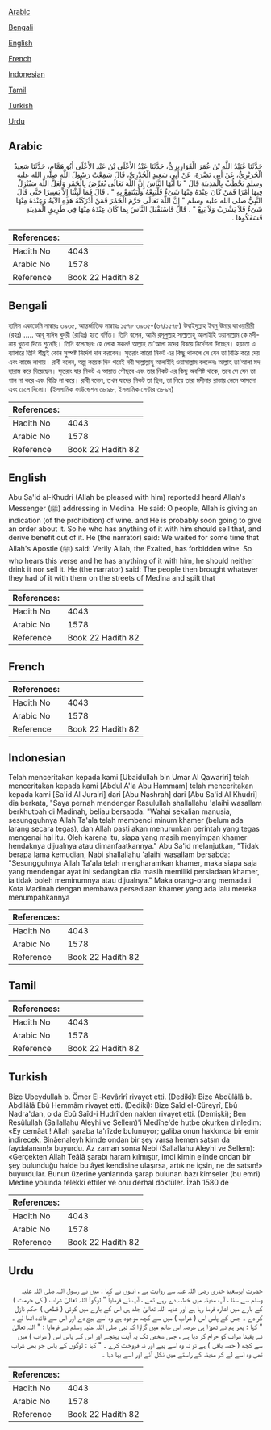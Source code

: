[Arabic](#arabic)

[Bengali](#bengali)

[English](#english)

[French](#french)

[Indonesian](#indonesian)

[Tamil](#tamil)

[Turkish](#turkish)

[Urdu](#urdu)

## Arabic


<div dir="rtl" lang="ar" style={{fontSize:'larger',backgroundColor:'#f8f9fa',padding:20}}>
حَدَّثَنَا عُبَيْدُ اللَّهِ بْنُ عُمَرَ الْقَوَارِيرِيُّ، حَدَّثَنَا عَبْدُ الأَعْلَى بْنُ عَبْدِ الأَعْلَى أَبُو هَمَّامٍ، حَدَّثَنَا سَعِيدٌ الْجُرَيْرِيُّ، عَنْ أَبِي نَضْرَةَ، عَنْ أَبِي سَعِيدٍ الْخُدْرِيِّ، قَالَ سَمِعْتُ رَسُولَ اللَّهِ صلى الله عليه وسلم يَخْطُبُ بِالْمَدِينَةِ قَالَ ‏"‏ يَا أَيُّهَا النَّاسُ إِنَّ اللَّهَ تَعَالَى يُعَرِّضُ بِالْخَمْرِ وَلَعَلَّ اللَّهَ سَيُنْزِلُ فِيهَا أَمْرًا فَمَنْ كَانَ عِنْدَهُ مِنْهَا شَىْءٌ فَلْيَبِعْهُ وَلْيَنْتَفِعْ بِهِ ‏"‏ ‏.‏ قَالَ فَمَا لَبِثْنَا إِلاَّ يَسِيرًا حَتَّى قَالَ النَّبِيُّ صلى الله عليه وسلم ‏"‏ إِنَّ اللَّهَ تَعَالَى حَرَّمَ الْخَمْرَ فَمَنْ أَدْرَكَتْهُ هَذِهِ الآيَةُ وَعِنْدَهُ مِنْهَا شَىْءٌ فَلاَ يَشْرَبْ وَلاَ يَبِعْ ‏"‏ ‏.‏ قَالَ فَاسْتَقْبَلَ النَّاسُ بِمَا كَانَ عِنْدَهُ مِنْهَا فِي طَرِيقِ الْمَدِينَةِ فَسَفَكُوهَا ‏.‏
</div>
<div style={{backgroundColor:'#f8f9fa',padding:20, marginBottom: 10}}><table> <thead> <tr> <th>References:</th> <th></th> </tr> </thead> <tbody><tr><td>Hadith No</td><td>4043</td></tr><tr><td>Arabic No</td><td>1578</td></tr><tr><td>Reference</td><td>Book 22 Hadith 82</td></tr></tbody></table></div>

## Bengali


<div dir="ltr" lang="bn" style={{fontSize:'larger',backgroundColor:'#f8f9fa',padding:20}}>
হাদিস একাডেমি নাম্বারঃ ৩৯৩৫, আন্তর্জাতিক নাম্বারঃ ১৫৭৮ ৩৯৩৫-(৬৭/১৫৭৮) উবাইদুল্লাহ ইবনু উমার কাওয়ারীরী (রহঃ) ..... আবূ সাঈদ খুদরী (রাযিঃ) হতে বর্ণিত। তিনি বলেন, আমি রসূলুল্লাহ সাল্লাল্লাহু আলাইহি ওয়াসাল্লাম কে মদীনায় খুতবা দিতে শুনেছি। তিনি বলেছেনঃ হে লোক সকল! আল্লাহ তা'আলা মদের বিষয়ে নির্দেশনা দিচ্ছেন। হয়তো এ ব্যাপারে তিনি শীঘ্রই কোন সুস্পষ্ট নির্দেশ দান করবেন। সুতরাং কারো নিকট এর কিছু থাকলে সে যেন তা বিক্রি করে দেয় এবং কাজে লাগায়। রাবী বলেন, অল্প কয়েক দিন পরেই নবী সাল্লাল্লাহু আলাইহি ওয়াসাল্লাম বললেনঃ আল্লাহ তা'আলা মদ হারাম করে দিয়েছেন। সুতরাং যার নিকট এ আয়াত পৌছবে এবং তার নিকট এর কিছু অবশিষ্ট থাকে, তবে সে যেন তা পান না করে এবং বিক্রি না করে। রাবী বলেন, তখন যাদের নিকট তা ছিল, তা নিয়ে তারা মদীনার রাস্তায় নেমে আসলো এবং ঢেলে দিলো। (ইসলামিক ফাউন্ডেশন ৩৮৯৮, ইসলামিক সেন্টার ৩৮৯৭)
</div>
<div style={{backgroundColor:'#f8f9fa',padding:20, marginBottom: 10}}><table> <thead> <tr> <th>References:</th> <th></th> </tr> </thead> <tbody><tr><td>Hadith No</td><td>4043</td></tr><tr><td>Arabic No</td><td>1578</td></tr><tr><td>Reference</td><td>Book 22 Hadith 82</td></tr></tbody></table></div>

## English


<div dir="ltr" lang="en" style={{fontSize:'larger',backgroundColor:'#f8f9fa',padding:20}}>
Abu Sa'id al-Khudri (Allah be pleased with him) reported:I heard Allah's Messenger (ﷺ) addressing in Medina. He said: O people, Allah is giving an indication (of the prohibition) of wine. and He is probably soon going to give an order about it. So he who has anything of it with him should sell that, and derive benefit out of it. He (the narrator) said: We waited for some time that Allah's Apostle (ﷺ) said: Verily Allah, the Exalted, has forbidden wine. So who hears this verse and he has anything of it with him, he should neither drink it nor sell it. He (the narrator) said: The people then brought whatever they had of it with them on the streets of Medina and spilt that
</div>
<div style={{backgroundColor:'#f8f9fa',padding:20, marginBottom: 10}}><table> <thead> <tr> <th>References:</th> <th></th> </tr> </thead> <tbody><tr><td>Hadith No</td><td>4043</td></tr><tr><td>Arabic No</td><td>1578</td></tr><tr><td>Reference</td><td>Book 22 Hadith 82</td></tr></tbody></table></div>

## French


<div dir="ltr" lang="fr" style={{fontSize:'larger',backgroundColor:'#f8f9fa',padding:20}}>

</div>
<div style={{backgroundColor:'#f8f9fa',padding:20, marginBottom: 10}}><table> <thead> <tr> <th>References:</th> <th></th> </tr> </thead> <tbody><tr><td>Hadith No</td><td>4043</td></tr><tr><td>Arabic No</td><td>1578</td></tr><tr><td>Reference</td><td>Book 22 Hadith 82</td></tr></tbody></table></div>

## Indonesian


<div dir="ltr" lang="id" style={{fontSize:'larger',backgroundColor:'#f8f9fa',padding:20}}>
Telah menceritakan kepada kami [Ubaidullah bin Umar Al Qawariri] telah menceritakan kepada kami [Abdul A'la Abu Hammam] telah menceritakan kepada kami [Sa'id Al Jurairi] dari [Abu Nashrah] dari [Abu Sa'id Al Khudri] dia berkata, "Saya pernah mendengar Rasulullah shallallahu 'alaihi wasallam berkhutbah di Madinah, beliau bersabda: "Wahai sekalian manusia, sesungguhnya Allah Ta'ala telah membenci minum khamer (belum ada larang secara tegas), dan Allah pasti akan menurunkan perintah yang tegas mengenai hal itu. Oleh karena itu, siapa yang masih menyimpan khamer hendaknya dijualnya atau dimanfaatkannya." Abu Sa'id melanjutkan, "Tidak berapa lama kemudian, Nabi shallallahu 'alaihi wasallam bersabda: "Sesungguhnya Allah Ta'ala telah mengharamkan khamer, maka siapa saja yang mendengar ayat ini sedangkan dia masih memiliki persiadaan khamer, ia tidak boleh meminumnya atau dijualnya." Maka orang-orang memadati Kota Madinah dengan membawa persediaan khamer yang ada lalu mereka menumpahkannya
</div>
<div style={{backgroundColor:'#f8f9fa',padding:20, marginBottom: 10}}><table> <thead> <tr> <th>References:</th> <th></th> </tr> </thead> <tbody><tr><td>Hadith No</td><td>4043</td></tr><tr><td>Arabic No</td><td>1578</td></tr><tr><td>Reference</td><td>Book 22 Hadith 82</td></tr></tbody></table></div>

## Tamil


<div dir="ltr" lang="ta" style={{fontSize:'larger',backgroundColor:'#f8f9fa',padding:20}}>

</div>
<div style={{backgroundColor:'#f8f9fa',padding:20, marginBottom: 10}}><table> <thead> <tr> <th>References:</th> <th></th> </tr> </thead> <tbody><tr><td>Hadith No</td><td>4043</td></tr><tr><td>Arabic No</td><td>1578</td></tr><tr><td>Reference</td><td>Book 22 Hadith 82</td></tr></tbody></table></div>

## Turkish


<div dir="ltr" lang="tr" style={{fontSize:'larger',backgroundColor:'#f8f9fa',padding:20}}>
Bize Ubeydullah b. Ömer El-Kavârîrî rivayet etti. (Dediki): Bize Abdülâlâ b. Abdilâlâ Ebû Hemmâm rivayet etti. (Dediki): Bize Saîd el-Cüreyrî, Ebû Nadra'dan, o da Ebû Saîd-i Hudrî'den naklen rivayet etti. (Demişki); Ben Resûlullah (Sallallahu Aleyhi ve Sellem)'i Medîne'de hutbe okurken dinledim: «Ey cemâat ! Allah şaraba ta'rîzde bulunuyor; galiba onun hakkında bir emir indirecek. Binâenaleyh kimde ondan bir şey varsa hemen satsın da faydalansın!» buyurdu. Az zaman sonra Nebi (Sallallahu Aleyhi ve Sellem): «Gerçekten Allah Teâlâ şarabı haram kılmıştır, imdi kimin elinde ondan bir şey bulunduğu halde bu âyet kendisine ulaşırsa, artık ne içsin, ne de satsın!» buyurdular. Bunun üzerine yanlarında şarap bulunan bazı kimseler (bu emri) Medine yolunda telekkî ettiler ve onu derhal döktüler. İzah 1580 de
</div>
<div style={{backgroundColor:'#f8f9fa',padding:20, marginBottom: 10}}><table> <thead> <tr> <th>References:</th> <th></th> </tr> </thead> <tbody><tr><td>Hadith No</td><td>4043</td></tr><tr><td>Arabic No</td><td>1578</td></tr><tr><td>Reference</td><td>Book 22 Hadith 82</td></tr></tbody></table></div>

## Urdu


<div dir="rtl" lang="ur" style={{fontSize:'larger',backgroundColor:'#f8f9fa',padding:20}}>
حضرت ابوسعید خدری رضی اللہ عنہ سے روایت ہے ، انہوں نے کہا : میں نے رسول اللہ صلی اللہ علیہ وسلم سے سنا ، آپ مدینہ میں خطبہ دے رہے تھے ، آپ نے فرمایاؒ " لوگو! اللہ تعالیٰ شراب ( کی حرمت ) کے بارے میں اشارہ فرما رہا ہے اور شاید اللہ تعالیٰ جلد ہی اس کے بارے میں کوئی ( قطعی ) حکم نازل کر دے ۔ جس کے پاس اس ( شراب ) میں سے کچھ موجود ہے وہ اسے بیچ دے اور اس سے فائدہ اٹھا لے ۔ " کہا : پھر ہم نے تھوڑا ہی عرصہ اس عالم میں گزارا کہ نبی صلی اللہ علیہ وسلم نے فرمایا : " اللہ تعالیٰ نے یقینا شراب کو حرام کر دیا ہے ، جس شخص تک یہ آیت پہنچے اور اس کے پاس اس ( شراب ) میں سے کچھ ( حصہ باقی ) ہے تو نہ وہ اسے پیے اور نہ فروخت کرے ۔ " کہا : لوگوں کے پاس جو بھی شراب تھی وہ اسے لے کر مدینہ کے راستے میں نکل آئے اور اسے بہا دیا ۔
</div>
<div style={{backgroundColor:'#f8f9fa',padding:20, marginBottom: 10}}><table> <thead> <tr> <th>References:</th> <th></th> </tr> </thead> <tbody><tr><td>Hadith No</td><td>4043</td></tr><tr><td>Arabic No</td><td>1578</td></tr><tr><td>Reference</td><td>Book 22 Hadith 82</td></tr></tbody></table></div>